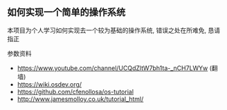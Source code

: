 ## 如何实现一个简单的操作系统 
 本项目为个人学习如何实现去一个较为基础的操作系统, 错误之处在所难免, 恳请指正
 
参数资料
- https://www.youtube.com/channel/UCQdZltW7bh1ta-_nCH7LWYw (翻墙)
- https://wiki.osdev.org/
- https://github.com/cfenollosa/os-tutorial
- http://www.jamesmolloy.co.uk/tutorial_html/

